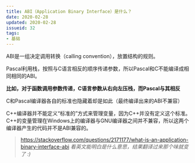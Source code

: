 ```yaml
---
title: ABI（Application Binary Interface）是什么？
date: 2020-02-28
updated: 2020-02-28
issueid: 32
tags:
- 基础
---
```

ABI是一组决定调用转换（calling convention），放置结构的规则。

Pascal利用栈，按照与C语言相反的顺序传递参数，所以Pascal和C不能编译成相同相同的ABI。

**比如，对于函数调用参数传递，C语言参数从右向左压栈，而Pascal与其相反**

C和Pascal编译器各自的标准也隐藏着却是如此（最终编译出来的ABI不兼容）

C++编译器并不能定义“标准的”方式来管理变量，因为C++并没有定义这个标准。C++的变量管理在Windows上的编译器与GNU编译器之间并不兼容，所以这两个编译器产生的代码并不是ABI兼容的。

> https://stackoverflow.com/questions/2171177/what-is-an-application-binary-interface-abi
> *看英文能明白是什么意思，结果翻译过来那个味就变了 :)*